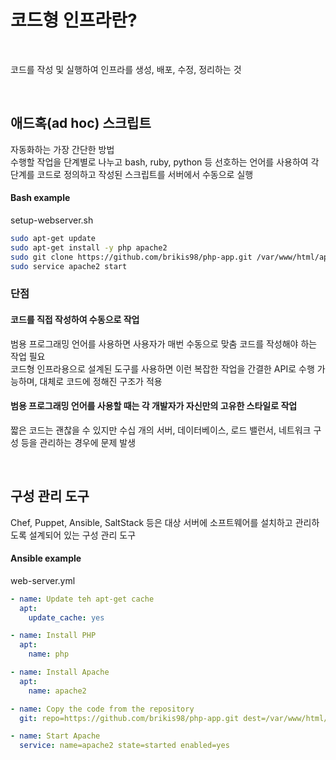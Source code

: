 # 코드형 인프라란?

<br>

코드를 작성 및 실행하여 인프라를 생성, 배포, 수정, 정리하는 것

<br>

## 애드혹(ad hoc) 스크립트
자동화하는 가장 간단한 방법  
수행할 작업을 단계별로 나누고 bash, ruby, python 등 선호하는 언어를 사용하여 각 단계를 코드로 정의하고 작성된 스크립트를 서버에서 수동으로 실행

#### Bash example
setup-webserver.sh  
```bash
sudo apt-get update
sudo apt-get install -y php apache2
sudo git clone https://github.com/brikis98/php-app.git /var/www/html/app
sudo service apache2 start
```

### 단점
#### 코드를 직접 작성하여 수동으로 작업
범용 프로그래밍 언어를 사용하면 사용자가 매번 수동으로 맞춤 코드를 작성해야 하는 작업 필요  
코드형 인프라용으로 설계된 도구를 사용하면 이런 복잡한 작업을 간결한 API로 수행 가능하며, 대체로 코드에 정해진 구조가 적용

#### 범용 프로그래밍 언어를 사용할 때는 각 개발자가 자신만의 고유한 스타일로 작업
짧은 코드는 괜찮을 수 있지만 수십 개의 서버, 데이터베이스, 로드 밸런서, 네트워크 구성 등을 관리하는 경우에 문제 발생

<br>

## 구성 관리 도구
Chef, Puppet, Ansible, SaltStack 등은 대상 서버에 소프트웨어를 설치하고 관리하도록 설계되어 있는 구성 관리 도구

#### Ansible example
web-server.yml  
```yaml
- name: Update teh apt-get cache
  apt:
    update_cache: yes

- name: Install PHP
  apt:
    name: php

- name: Install Apache
  apt:
    name: apache2

- name: Copy the code from the repository
  git: repo=https://github.com/brikis98/php-app.git dest=/var/www/html/app

- name: Start Apache
  service: name=apache2 state=started enabled=yes
```
